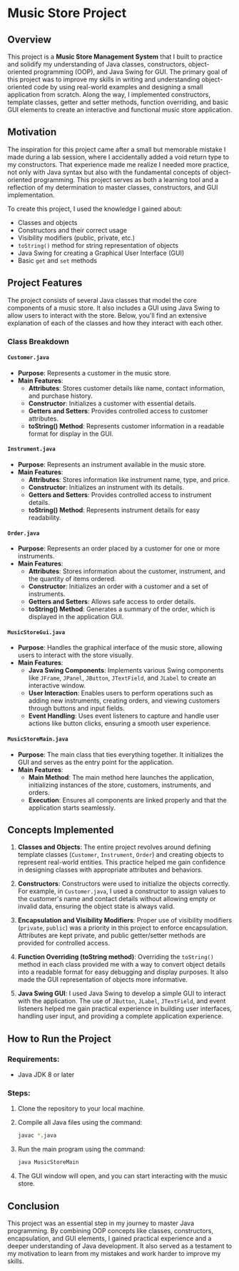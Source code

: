 # Music Store Project

## Overview

This project is a **Music Store Management System** that I built to practice and solidify my understanding of Java classes, constructors, object-oriented programming (OOP), and Java Swing for GUI. The primary goal of this project was to improve my skills in writing and understanding object-oriented code by using real-world examples and designing a small application from scratch. Along the way, I implemented constructors, template classes, getter and setter methods, function overriding, and basic GUI elements to create an interactive and functional music store application.

## Motivation

The inspiration for this project came after a small but memorable mistake I made during a lab session, where I accidentally added a void return type to my constructors. That experience made me realize I needed more practice, not only with Java syntax but also with the fundamental concepts of object-oriented programming. This project serves as both a learning tool and a reflection of my determination to master classes, constructors, and GUI implementation.

To create this project, I used the knowledge I gained about:

- Classes and objects
- Constructors and their correct usage
- Visibility modifiers (public, private, etc.)
- `toString()` method for string representation of objects
- Java Swing for creating a Graphical User Interface (GUI)
- Basic `get` and `set` methods

## Project Features

The project consists of several Java classes that model the core components of a music store. It also includes a GUI using Java Swing to allow users to interact with the store. Below, you'll find an extensive explanation of each of the classes and how they interact with each other.

### Class Breakdown

#### `Customer.java`

- **Purpose**: Represents a customer in the music store.
- **Main Features**:
  - **Attributes**: Stores customer details like name, contact information, and purchase history.
  - **Constructor**: Initializes a customer with essential details.
  - **Getters and Setters**: Provides controlled access to customer attributes.
  - **toString() Method**: Represents customer information in a readable format for display in the GUI.

#### `Instrument.java`

- **Purpose**: Represents an instrument available in the music store.
- **Main Features**:
  - **Attributes**: Stores information like instrument name, type, and price.
  - **Constructor**: Initializes an instrument with its details.
  - **Getters and Setters**: Provides controlled access to instrument details.
  - **toString() Method**: Represents instrument details for easy readability.

#### `Order.java`

- **Purpose**: Represents an order placed by a customer for one or more instruments.
- **Main Features**:
  - **Attributes**: Stores information about the customer, instrument, and the quantity of items ordered.
  - **Constructor**: Initializes an order with a customer and a set of instruments.
  - **Getters and Setters**: Allows safe access to order details.
  - **toString() Method**: Generates a summary of the order, which is displayed in the application GUI.

#### `MusicStoreGui.java`

- **Purpose**: Handles the graphical interface of the music store, allowing users to interact with the store visually.
- **Main Features**:
  - **Java Swing Components**: Implements various Swing components like `JFrame`, `JPanel`, `JButton`, `JTextField`, and `JLabel` to create an interactive window.
  - **User Interaction**: Enables users to perform operations such as adding new instruments, creating orders, and viewing customers through buttons and input fields.
  - **Event Handling**: Uses event listeners to capture and handle user actions like button clicks, ensuring a smooth user experience.

#### `MusicStoreMain.java`

- **Purpose**: The main class that ties everything together. It initializes the GUI and serves as the entry point for the application.
- **Main Features**:
  - **Main Method**: The main method here launches the application, initializing instances of the store, customers, instruments, and orders.
  - **Execution**: Ensures all components are linked properly and that the application starts seamlessly.

## Concepts Implemented

1. **Classes and Objects**: The entire project revolves around defining template classes (`Customer`, `Instrument`, `Order`) and creating objects to represent real-world entities. This practice helped me gain confidence in designing classes with appropriate attributes and behaviors.

2. **Constructors**: Constructors were used to initialize the objects correctly. For example, in `Customer.java`, I used a constructor to assign values to the customer's name and contact details without allowing empty or invalid data, ensuring the object state is always valid.

3. **Encapsulation and Visibility Modifiers**: Proper use of visibility modifiers (`private`, `public`) was a priority in this project to enforce encapsulation. Attributes are kept private, and public getter/setter methods are provided for controlled access.

4. **Function Overriding (toString method)**: Overriding the `toString()` method in each class provided me with a way to convert object details into a readable format for easy debugging and display purposes. It also made the GUI representation of objects more informative.

5. **Java Swing GUI**: I used Java Swing to develop a simple GUI to interact with the application. The use of `JButton`, `JLabel`, `JTextField`, and event listeners helped me gain practical experience in building user interfaces, handling user input, and providing a complete application experience.

## How to Run the Project

### Requirements:

- Java JDK 8 or later

### Steps:

1. Clone the repository to your local machine.
2. Compile all Java files using the command:

   ```bash
   javac *.java
   ```

3. Run the main program using the command:

   ```bash
   java MusicStoreMain
   ```

4. The GUI window will open, and you can start interacting with the music store.

## Conclusion

This project was an essential step in my journey to master Java programming. By combining OOP concepts like classes, constructors, encapsulation, and GUI elements, I gained practical experience and a deeper understanding of Java development. It also served as a testament to my motivation to learn from my mistakes and work harder to improve my skills.
